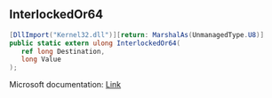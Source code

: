 ## InterlockedOr64

```csharp
[DllImport("Kernel32.dll")][return: MarshalAs(UnmanagedType.U8)]
public static extern ulong InterlockedOr64(
   ref long Destination,
   long Value
);
```

Microsoft documentation: [Link](https://docs.microsoft.com/en-us/windows/win32/api/winnt/nf-winnt-interlockedor64)

